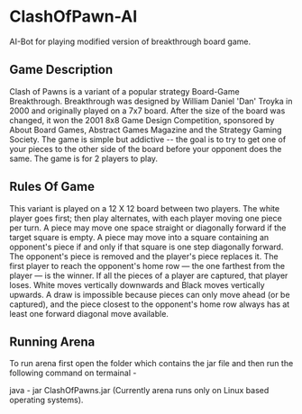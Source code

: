 # ClashOfPawn-AI

AI-Bot for playing modified version of breakthrough board game.

## Game Description

Clash of Pawns is a variant of a popular strategy Board-Game Breakthrough. Breakthrough was designed by William Daniel 'Dan' Troyka in 2000 and originally played on a 7x7 board. After the size of the board was changed, it won the 2001 8x8 Game Design Competition, sponsored by About Board Games, Abstract Games Magazine and the Strategy Gaming Society. The game is simple but addictive -- the goal is to try to get one of your pieces to the other side of the board before your opponent does the same. The game is for 2 players to play.

## Rules Of Game

This variant is played on a 12 X 12 board between two players.
The white player goes first; then play alternates, with each player moving one piece per turn.
A piece may move one space straight or diagonally forward if the target square is empty.
A piece may move into a square containing an opponent's piece if and only if that square is one step diagonally forward. The opponent's piece is removed and the player's piece replaces it.
The first player to reach the opponent's home row — the one farthest from the player — is the winner. If all the pieces of a player are captured, that player loses.
White moves vertically downwards and Black moves vertically upwards.
A draw is impossible because pieces can only move ahead (or be captured), and the piece closest to the opponent's home row always has at least one forward diagonal move available.
## Running Arena

To run arena first open the folder which contains the jar file and then run the following command on termainal -

java - jar ClashOfPawns.jar (Currently arena runs only on Linux based operating systems).

